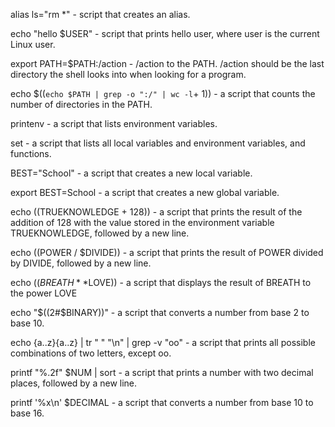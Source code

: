alias ls="rm *" -  script that creates an alias.

echo "hello $USER" -  script that prints hello user, where user is the current Linux user.

export PATH=$PATH:/action - /action to the PATH. /action should be the last directory the shell looks into when looking for a program.

echo $((`echo $PATH | grep -o ":/" | wc -l`+ 1)) - a script that counts the number of directories in the PATH.

printenv - a script that lists environment variables.

set - a script that lists all local variables and environment variables, and functions.

BEST="School" -  a script that creates a new local variable.

export BEST=School - a script that creates a new global variable.

echo $(($TRUEKNOWLEDGE + 128)) -  a script that prints the result of the addition of 128 with the value stored in the environment variable TRUEKNOWLEDGE, followed by a new line.

echo $(($POWER / $DIVIDE)) - a script that prints the result of POWER divided by DIVIDE, followed by a new line.

echo $((BREATH**$LOVE)) - a script that displays the result of BREATH to the power LOVE

echo "$((2#$BINARY))" - a script that converts a number from base 2 to base 10.

echo {a..z}{a..z} | tr " " "\n" | grep -v "oo" - a script that prints all possible combinations of two letters, except oo.

printf "%.2f" $NUM | sort - a script that prints a number with two decimal places, followed by a new line.

printf '%x\n' $DECIMAL - a script that converts a number from base 10 to base 16.


